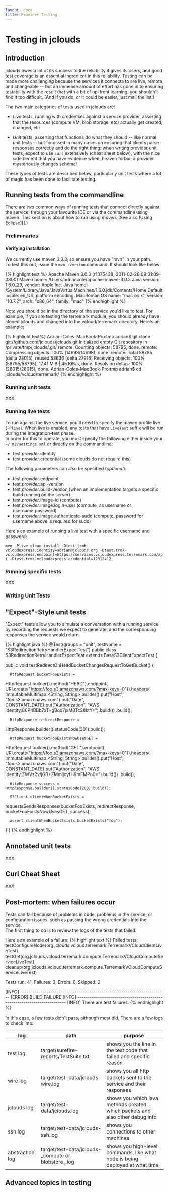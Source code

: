 ```yaml
---
layout: docs
title: Provider Testing
---
```


# Testing in jclouds

## Introduction

jclouds owes a lot of its success to the reliability it gives its users, and
good test coverage is an essential ingredient in this reliability.
Testing can be made more challenging because the services it connects to
are live, remote and changeable -- but an immense amount of effort has gone
in to ensuring testability with the result that with a bit of up-front
learning, you shouldn't find it too difficult.
(And if you do, or it could be easier, just mail the list!)

The two main categories of tests used in jclouds are: 

* *Live* tests, running with credentials against a service provider, asserting that the resources 
(compute VM, blob storage, etc) actually get created, changed, etc 

* *Unit* tests, asserting that functions do what they should -- like normal unit tests --
but focussed in many cases on ensuring that clients parse responses correctly and
do the right thing:  when writing provider unit tests, expect to use `curl` extensively
(cheat sheet below), with the nice side benefit that you have evidence when,
heaven forbid, a provider mysteriously changes schema!

These types of tests are described below, 
particularly unit tests where a lot of magic
has been done to facilitate testing.


## Running tests from the commandline

There are two common ways of running tests that connect directly against the service, 
through your favourite IDE or via the commandline using maven. 
This section is about how to run using *maven*.
(See also (Using Eclipse)[].)

### Preliminaries

#### Verifying installation

We currently use maven 3.0.3, so ensure you have "mvn" in your path.  
To test this out, issue the `mvn -version` command.  It should look like below:

{% highlight text %}
Apache Maven 3.0.3 (r1075438; 2011-02-28 09:31:09-0800)
Maven home: /Users/adriancole/apache-maven-3.0.3
Java version: 1.6.0_29, vendor: Apple Inc.
Java home: /System/Library/Java/JavaVirtualMachines/1.6.0.jdk/Contents/Home
Default locale: en_US, platform encoding: MacRoman
OS name: "mac os x", version: "10.7.2", arch: "x86_64", family: "mac"
{% endhighlight %}

Note you should be in the directory of the service you'd like to test.  For example, 
if you are testing the terremark module, you should already have cloned jclouds and
changed into the vcloud/terremark directory.  Here's an example:

{% highlight text%}
Adrian-Coles-MacBook-Pro:tmp adrian$ git clone git://github.com/jclouds/jclouds.git
Initialized empty Git repository in /private/tmp/jclouds/.git/
remote: Counting objects: 58795, done.
remote: Compressing objects: 100% (14698/14698), done.
remote: Total 58795 (delta 28015), reused 58636 (delta 27916)
Receiving objects: 100% (58795/58795), 17.41 MiB | 45 KiB/s, done.
Resolving deltas: 100% (28015/28015), done.
Adrian-Coles-MacBook-Pro:tmp adrian$ cd jclouds/vcloud/terremark/
{% endhighlight %}


### Running unit tests

XXX


### Running live tests 

To run against the live service, you'll need to specify the maven profile live (`-Plive`). 
When live is enabled, any tests that have `LiveTest` suffix will be run during the integration-test phase.  
In order for this to operate, you must specify the following either inside your `~/.m2/settings.xml` 
or directly on the commandline:

*  test._provider_.identity
*  test._provider_.credential (some clouds do not require this)

The following parameters can also be specified (*optional*):

* test._provider_.endpoint
* test._provider_.api-version
* test._provider_.build-version (when an implementation targets a specific build running on the server)
* test._provider_.image-id (compute)
* test._provider_.image.login-user (compute, as username or username:password)
* test._provider_.image.authenticate-sudo (compute, password for username above is required for sudo)

Here's an example of running a live test with a specific username and password:

`mvn -Plive clean install -Dtest.trmk-vcloudexpress.identity=adrian@jclouds.org -Dtest.trmk-vcloudexpress.endpoint=https://services.vcloudexpress.terremark.com/api -Dtest.trmk-vcloudexpress.credential=12312412`

### Running specific tests

XXX


### Writing Unit Tests

## "Expect"-Style unit tests

"Expect" tests allow you to simulate a conversation with a running service by recording the 
requests we expect to generate, and the corresponding responses the service would return.

{% highlight java %}
@Test(groups = "unit", testName = "S3RedirectionRetryHandlerExpectTest")
public class S3RedirectionRetryHandlerExpectTest extends
BaseS3ClientExpectTest {

   public void testRedirectOnHeadBucketChangesRequestToGetBucket() {

      HttpRequest bucketFooExists =
HttpRequest.builder().method("HEAD").endpoint(
               URI.create("https://foo.s3.amazonaws.com/?max-keys=0")).headers(
               ImmutableMultimap.<String, String>
builder().put("Host", "foo.s3.amazonaws.com").put("Date",
                        CONSTANT_DATE).put("Authorization", "AWS
identity:86P4BBb7xT+gBqq7jxM8Tc28ktY=").build())
               .build();

      HttpResponse redirectResponse =
HttpResponse.builder().statusCode(301).build();

      HttpRequest bucketFooExistsNowUsesGET =
HttpRequest.builder().method("GET").endpoint(
               URI.create("https://foo.s3.amazonaws.com/?max-keys=0")).headers(
               ImmutableMultimap.<String, String>
builder().put("Host", "foo.s3.amazonaws.com").put("Date",
                        CONSTANT_DATE).put("Authorization", "AWS
identity:ZWVz2v/jGB+ZMmijoyfH9mFMPo0=").build())
               .build();

      HttpResponse success = HttpResponse.builder().statusCode(200).build();

      S3Client clientWhenBucketExists =
requestsSendsResponses(bucketFooExists, redirectResponse,
bucketFooExistsNowUsesGET, success);

      assert clientWhenBucketExists.bucketExists("foo");

   }
}
{% endhighlight %}


## Annotated unit tests

XXX

## Curl Cheat Sheet

XXX


## Post-mortem: when failures occur

Tests can fail because of problems in code, problems in the service, or configuration issues, 
such as passing the wrong credentials into the service.  
The first thing to do is to review the logs of the tests that failed.

Here's an example of a failure:
{% highlight text %}
Failed tests: 
  testConfigureNode(org.jclouds.vcloud.terremark.TerremarkVCloudClientLiveTest)
  testGet(org.jclouds.vcloud.terremark.compute.TerremarkVCloudComputeServiceLiveTest)
  cleanup(org.jclouds.vcloud.terremark.compute.TerremarkVCloudComputeServiceLiveTest)

Tests run: 41, Failures: 3, Errors: 0, Skipped: 2

[INFO] ------------------------------------------------------------------------
[ERROR] BUILD FAILURE
[INFO] ------------------------------------------------------------------------
[INFO] There are test failures.
{% endhighlight %}

In this case, a few tests didn't pass, although most did.  There are a few logs to check into:

<table>
	<thead>
		<tr>
			<th>log</th>
			<th>path</th>
			<th>purpose</th>
		</tr>
	</thead>
	<tr>
	 	<td>test log</td>
		<td>target/surefire-reports/TestSuite.txt</td> 
		<td>shows you the line in the test code that failed and specific reason </td>
	</tr>
	<tr>
		<td>wire log</td>
		<td>target/test-data/jclouds-wire.log</td> 
		<td>shows you all http packets sent to the service and their responses</td>
	</tr>
	<tr>
		<td>jclouds log</td>
		<td>target/test-data/jclouds.log</td>
		<td>shows you which java methods created which packets and also other debug info</td>
	</tr>	
	<tr>
		<td>ssh log</td>
		<td>target/test-data/jclouds-ssh.log</td>
		<td>shows you connections to other machines</td>
	</tr>
	<tr>
		<td>abstraction log</td>
		<td>target/test-data/jclouds-_compute or blobstore_.log</td>
		<td>shows you high-level commands, like what node is being deployed at what time </td>
	</tr>
	
</table>



## Advanced topics in testing

